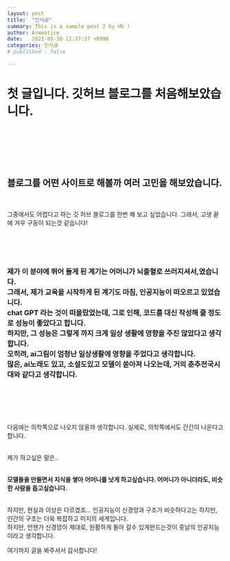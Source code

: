 ```yaml
---
layout: post
title:  "인사글"
summary: This is a sample post 2 by HG !
author: Armentice
date:   2023-05-30 12:27:37 +0900
categories: 인사글
# published : false

---
```

# 첫 글입니다. 깃허브 블로그를 처음해보았습니다.
<br/>
<br/>
<br/>
<br/>
<br/>


## 블로그를 어떤 사이트로 해볼까 여러 고민을 해보았습니다. 
<br/>

그중에서도 어렵다고 하는 깃 허브 블로그를 한번 해 보고 싶었습니다. 그래서, 고생 끝에 겨우 구동이 되는것 같습니다!
<br/>
<br/>
<br/>
<br/>
<br/>

### 제가 이 분야에 뛰어 들게 된 계기는 어머니가 뇌출혈로 쓰러지셔서,였습니다.<br/>그래서, 제가 교육을 시작하게 된 계기도 마침, 인공지능이 떠오르고 있었습니다.<br/>chat GPT 라는 것이 떠올랐었는데, 그로 인해, 코드를 대신 작성해 줄 정도로 성능이 좋았다고 합니다.<br/>하지만, 그 성능은 그렇게 까지 크게 일상 생활에 영향을 주진 않았다고 생각합니다.<br/>오히려, ai그림이 엄청난 일상생활에 영향을 주었다고 생각합니다.<br/>많은, ai노래도 있고, 소설도있고 모델이 쏟아져 나오는데, 거의 춘추전국시대와 같다고 생각합니다.

<br/>
<br/>
<br/>
<br/>
<br/>
다음에는 의학쪽으로 나오지 않을까 생각합니다. 실제로, 의학쪽에서도 간간이 나온다고 합니다.
<br/>
<br/>

제가 하고싶은 말은..
<br/>
<br/>

**모델들을 만들면서 지식을 쌓아 어머니를 낫게 하고싶습니다. 어머니가 아니더라도, 비슷한 사람을 돕고싶습니다.**
<br/>
<br/>

하지만, 현실과 이상은 다르겠죠... 인공지능이 신경망과 구조가 비슷하다고는 하지만, 인간의 구조는 더욱 복잡하고 미지의 세계입니다. <br/>
 하지만, 언젠가 신경망이 제대로, 원활하게 돌아 갈수 있게만드는것이 훗날의 인공지능이라고 생각합니다.  

여기까지  글을 봐주셔서 감사합니다!
